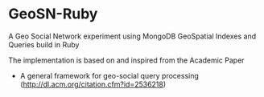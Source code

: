 # GeoSN-Ruby
A Geo Social Network experiment using MongoDB GeoSpatial Indexes and Queries build in Ruby

The implementation is based on and inspired from the Academic Paper
* A general framework for geo-social query processing (http://dl.acm.org/citation.cfm?id=2536218)
